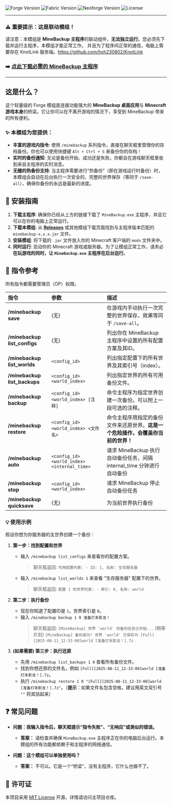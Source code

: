 ![Forge Version](https://img.shields.io/badge/Forge-1.20.1%2B-blue?logo=minecraft)
![Fabric Version](https://img.shields.io/badge/Fabric-1.20.1%2B-blue?logo=minecraft)
![Neoforge Version](https://img.shields.io/badge/Neoforge-1.20.1%2B-blue?logo=minecraft)
![License](https://img.shields.io/badge/license-MIT-blue.svg)

---

### **⚠️ 重要提示：这是联动模组！**

请注意：本模组是 **MineBackup 主程序**的联动组件，**无法独立运行**。您必须先下载并运行主程序，本模组才能正常工作。
并且为了程序间正常的通信，电脑上需要存在 KnotLink 服务端。https://github.com/hxh230802/KnotLink

### **➡️ [点此下载必需的 MineBackup 主程序](https://github.com/Leafuke/MineBackup/releases)**

---

## 这是什么？

这个轻量级的 Forge 模组是连接功能强大的 **MineBackup 桌面应用**与 **Minecraft 游戏本身**的桥梁。它让你可以在不离开游戏的情况下，享受到 MineBackup 带来的所有便利。

### ✨ 本模组为您提供：

* **丰富的游戏内指令**: 使用 `/minebackup` 系列指令，直接在聊天框里管理你的存档备份。你也可以使用快捷键 `Alt + Ctrl + S` 来备份你的存档！
* **实时的备份通知**: 无论是备份开始、成功还是失败，你都会在游戏聊天框里收到来自主程序的实时消息。
* **无缝的热备份支持**: 当主程序需要进行“热备份”（即在游戏运行时备份）时，本模组会自动在后台执行一次安全的、完整的世界保存（等同于 `/save-all`），确保你备份的永远是最新的进度。

## 🚀 安装指南

1.  **下载主程序**: 确保你已经从上方的链接下载了 `MineBackup.exe` 主程序，并且它可以在你的电脑上正常运行。
2.  **下载本模组**: 从 **[Releases](https://github.com/Leafuke/MineBackup/releases)** 或其他模组下载页面找到与主程序版本匹配的 `minebackup-x.x.x.jar` 文件。
3.  **安装模组**: 将下载的 `.jar` 文件放入你的 Minecraft 客户端的 `mods` 文件夹中。
4.  **同时运行**: 启动你的 Minecraft 游戏或服务器。为了让模组正常工作，请务必**在玩游戏的同时，让 `MineBackup.exe` 主程序在后台运行**。

## 📖 指令参考

所有指令都需要管理员（OP）权限。

| 指令 | 参数 | 描述 |
| :--- | :--- | :--- |
| **/minebackup save** | (无) | 在游戏内手动执行一次完整的世界保存，效果等同于 `/save-all`。 |
| **/minebackup list_configs** | (无) | 列出你在 MineBackup 主程序中设置的所有配置方案及其ID。 |
| **/minebackup list_worlds** | `<config_id>` | 列出指定配置下的所有世界及其索引号（index）。 |
| **/minebackup list_backups** | `<config_id> <world_index>` | 列出指定世界的所有可用备份文件。 |
| **/minebackup backup** | `<config_id> <world_index> [注释]` | 命令主程序为指定世界创建一次备份。可以附上一段可选的注释。 |
| **/minebackup restore** | `<config_id> <world_index> <文件名>` | 命令主程序用指定的备份文件来还原世界。**这是一个危险操作，会覆盖你当前的世界！** |
| **/minebackup auto** | `<config_id> <world_index> <internal_time>` | 请求 MineBackup 执行自动备份任务，间隔 internal_time 分钟进行自动备份 |
| **/minebackup stop** | `<config_id> <world_index>` | 请求 MineBackup 停止自动备份任务 |
| **/minebackup quicksave** | (无) | 为当前世界执行备份 |

### **💡 使用示例**

假设你想为你服务器的主世界创建一个备份：

1.  **第一步：找到配置和世界**
    * 输入 `/minebackup list_configs` 来查看你的配置方案。
        > 聊天框返回: `可用配置列表: - ID: 1, 名称: 生存服务器`
    * 输入 `/minebackup list_worlds 1` 来查看 "生存服务器" 配置下的世界。
        > 聊天框返回: `配置 1 的世界列表: - 索引: 0, 名称: world`

2.  **第二步：执行备份**
    * 现在你知道了配置ID是 `1`，世界索引是 `0`。
    * 输入 `/minebackup backup 1 0 准备打末影龙！`
        > 聊天框返回: `[MineBackup] 世界 'world' 的备份任务已开始...`
        > (稍等片刻)
        > `[MineBackup] 备份成功! 世界 'world' 已保存为 [Full][2025-08-11_12-33-00]world [准备打末影龙！].7z`

3.  **(如果需要) 第三步：执行还原**
    * 先用 `/minebackup list_backups 1 0` 查看所有备份文件。
    * 找到你想还原的文件名，例如 `[Full][2025-08-11_12-33-00]world [准备打末影龙！].7z`。
    * 执行 `/minebackup restore 1 0 "[Full][2025-08-11_12-33-00]world [准备打末影龙！].7z"`。（**提示**：如果文件名包含空格，建议用英文双引号 `""` 将其括起来）

## ❓ 常见问题

* **问题：我输入指令后，聊天框提示“指令失败”、“无响应”或类似的错误。**
    * **答案：** 请检查并确保 `MineBackup.exe` 主程序正在你的电脑后台运行。本模组的所有功能都依赖于和主程序的网络通信。

* **问题：这个模组可以单独使用吗？**
    * **答案：** 不可以。它是一个“桥梁”，没有主程序，它什么也做不了。

## 📄 许可证

本项目采用 [MIT License](https://github.com/Leafuke/MineBackup/blob/main/LICENSE) 开源。详情请访问主项目仓库。
